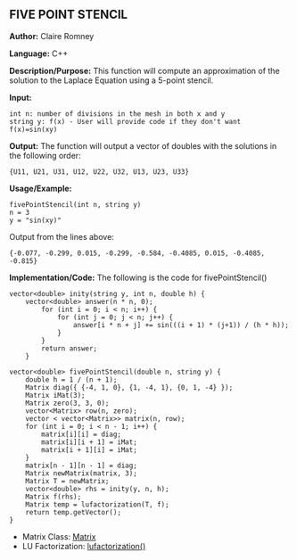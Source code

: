 ## FIVE POINT STENCIL

**Author:** Claire Romney

**Language:** C++

**Description/Purpose:** This function will compute an approximation of the solution to the Laplace Equation using a 5-point stencil.

**Input:**

	int n: number of divisions in the mesh in both x and y
  	string y: f(x) - User will provide code if they don't want f(x)=sin(xy)
	
**Output:** The function will output a vector of doubles with the solutions in the following order:
    
    {U11, U21, U31, U12, U22, U32, U13, U23, U33}

**Usage/Example:**

    fivePointStencil(int n, string y)
    n = 3
    y = "sin(xy)"

Output from the lines above:

  	{-0.077, -0.299, 0.015, -0.299, -0.584, -0.4085, 0.015, -0.4085, -0.815}
	
**Implementation/Code:** The following is the code for fivePointStencil()

	vector<double> inity(string y, int n, double h) {
		vector<double> answer(n * n, 0);
			for (int i = 0; i < n; i++) {
				for (int j = 0; j < n; j++) {
					answer[i * n + j] += sin(((i + 1) * (j+1)) / (h * h));
				}
			}
			return answer;
    	}

    vector<double> fivePointStencil(double n, string y) {
	    double h = 1 / (n + 1);
	    Matrix diag({ {-4, 1, 0}, {1, -4, 1}, {0, 1, -4} });
	    Matrix iMat(3);
	    Matrix zero(3, 3, 0);
	    vector<Matrix> row(n, zero);
	    vector < vector<Matrix>> matrix(n, row);
	    for (int i = 0; i < n - 1; i++) {
		    matrix[i][i] = diag;
		    matrix[i][i + 1] = iMat;
		    matrix[i + 1][i] = iMat;
	    }
	    matrix[n - 1][n - 1] = diag;
	    Matrix newMatrix(matrix, 3);
	    Matrix T = newMatrix;
	    vector<double> rhs = inity(y, n, h);
	    Matrix f(rhs);
	    Matrix temp = lufactorization(T, f);
	    return temp.getVector();
    }
  
* Matrix Class: [Matrix](../append/matrix.md)
* LU Factorization: [lufactorization()](../append/lufactorization.md)
